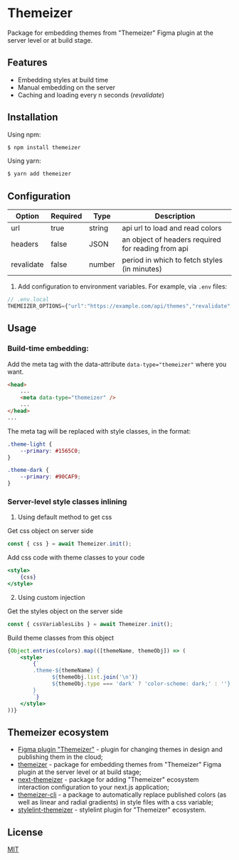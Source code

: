 # Themeizer
Package for embedding themes from "Themeizer" Figma plugin at the server level or at build stage.

## Features
* Embedding styles at build time
* Manual embedding on the server
* Caching and loading every n seconds (_revalidate_)

## Installation

Using npm:
```bash
$ npm install themeizer
```

Using yarn:
```bash
$ yarn add themeizer
```

## Configuration

| Option | Required | Type | Description |
| ------ | -------- | ---- | ----------- |
| url    | true     | string | api url to load and read colors |
| headers | false | JSON | an object of headers required for reading from api |
| revalidate | false | number | period in which to fetch styles (in minutes) |

1. Add configuration to environment variables. For example, via `.env` files:
```js
// .env.local
THEMEIZER_OPTIONS={"url":"https://example.com/api/themes","revalidate":0.1,"headers":{"token":"example-token"}}
```

## Usage

### Build-time embedding:

Add the meta tag with the data-attribute `data-type="themeizer"` where you want.

```html
<head>
    ...
    <meta data-type="themeizer" />
    ...
</head>
...
```

The meta tag will be replaced with style classes, in the format:

```css
.theme-light {
    --primary: #1565C0;
}

.theme-dark {
    --primary: #90CAF9;
}
```

### Server-level style classes inlining

1. Using default method to get css

Get css object on server side
```js
const { css } = await Themeizer.init();
```

Add css code with theme classes to your code

```jsx
<style>
    {css}
</style>
```

2. Using custom injection

Get the styles object on the server side
```js
const { cssVariablesLibs } = await Themeizer.init();
```

Build theme classes from this object
```jsx
{Object.entries(colors).map(([themeName, themeObj]) => (
    <style>
        {`
        .theme-${themeName} {
              ${themeObj.list.join('\n')}
              ${themeObj.type === 'dark' ? 'color-scheme: dark;' : ''}
        }
        `}
    </style>
))}
```

## Themeizer ecosystem
* [Figma plugin "Themeizer"](https://www.figma.com/community/plugin/1065764293242137356/Themeizer) - plugin for changing themes in design and publishing them in the cloud;
* [themeizer](https://www.npmjs.com/package/themeizer) - package for embedding themes from "Themeizer" Figma plugin at the server level or at build stage;
* [next-themeizer](https://www.npmjs.com/package/next-themeizer) - package for adding "Themeizer" ecosystem interaction configuration to your next.js application;
* [themeizer-cli](https://www.npmjs.com/package/themeizer-cli) - a package to automatically replace published colors (as well as linear and radial gradients) in style files with a css variable;
* [stylelint-themeizer](https://www.npmjs.com/package/stylelint-themeizer) - stylelint plugin for "Themeizer" ecosystem.

## License

[MIT](https://github.com/vordgi/themeizer/blob/main/LICENSE)